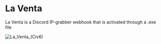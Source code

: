 # La Venta
La Venta is a Discord IP-grabber webhook that is activated through a .exe file 

![La_Venta_(Civ6)](https://github.com/Spekie/La-Venta/assets/112140139/49079af7-f7ac-4d4c-9a80-cb35e40a9a3e)

